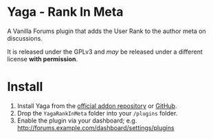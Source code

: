 Yaga - Rank In Meta
===================
A Vanilla Forums plugin that adds the User Rank to the author meta on discussions.

It is released under the GPLv3 and _may_ be released under a different license **with permission**.

Install
=======
1. Install Yaga from the [official addon repository](http://vanillaforums.org/addon/yaga-application) or [GitHub](https://github.com/hgtonight/Application-Yaga).
2. Drop the `YagaRankInMeta` folder into your `/plugins` folder.
3. Enable the plugin via your dashboard; e.g. http://forums.example.com/dashboard/settings/plugins